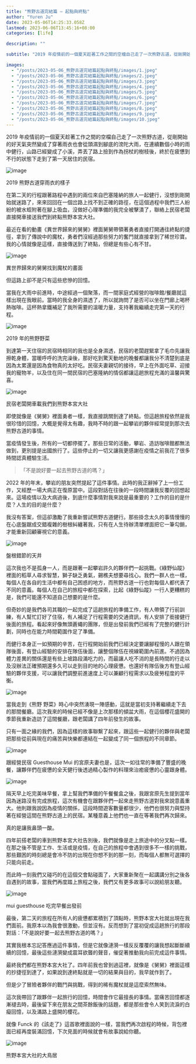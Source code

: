 ```yaml
---
title: "熊野古道完結篇 — 起點與終點"
author: "Yuren Ju"
date: 2023-05-06T14:25:33.058Z
lastmod: 2023-06-06T13:45:16+08:00
categories: [life]

description: ""

subtitle: "2019 年疫情前的一個夏天趁著工作之間的空檔自己走了一次熊野古道，從剛開始的好天氣突然變成了穿著雨衣也會從頭濕到腳底的滂陀大雨，在連續數個小時的雨中健行，山路已經變成了小溪，弄丟了路上撿到作為拐杖的樹枝後，終於在疲憊到不行的狀態下走到了第一天居住的民宿。"

images:
  - "/posts/2023-05-06_熊野古道完結篇起點與終點/images/1.jpeg"
  - "/posts/2023-05-06_熊野古道完結篇起點與終點/images/2.jpeg"
  - "/posts/2023-05-06_熊野古道完結篇起點與終點/images/3.jpeg"
  - "/posts/2023-05-06_熊野古道完結篇起點與終點/images/4.jpeg"
  - "/posts/2023-05-06_熊野古道完結篇起點與終點/images/5.jpeg"
  - "/posts/2023-05-06_熊野古道完結篇起點與終點/images/6.jpeg"
  - "/posts/2023-05-06_熊野古道完結篇起點與終點/images/7.jpeg"
  - "/posts/2023-05-06_熊野古道完結篇起點與終點/images/8.jpeg"
  - "/posts/2023-05-06_熊野古道完結篇起點與終點/images/9.jpeg"
  - "/posts/2023-05-06_熊野古道完結篇起點與終點/images/10.jpeg"
---
```


2019 年疫情前的一個夏天趁著工作之間的空檔自己走了一次熊野古道，從剛開始的好天氣突然變成了穿著雨衣也會從頭濕到腳底的滂陀大雨，在連續數個小時的雨中健行，山路已經變成了小溪，弄丟了路上撿到作為拐杖的樹枝後，終於在疲憊到不行的狀態下走到了第一天居住的民宿。

![image](/posts/2023-05-06_熊野古道完結篇起點與終點/images/1.jpeg#layoutTextWidth)

2019 熊野古道穿雨衣的樣子

在第二天的行程跟著路程中遇到的兩位來自巴塞隆納的旅人一起健行，沒想到剛開始就迷路了，來來回回在一個岔路上找不到正確的路徑，在這個過程中我們三人紛紛的被水蛭附著在腳上吸血，沒做好心理準備的我完全被擊潰了，聯絡上民宿老闆直接開車接送我們到終點熊野本宮大社。

最近在看的動畫《異世界歸來的舅舅》裡面舅舅帶領著勇者直接打開通往終點的捷徑，拿到了傳說中的魔杖，勇者們沒經過那些努力的奮鬥就直接拿到了稀世珍寶。我的心情就像是這樣，直接傳送到了終點，但總是有些心有不甘。

![image](/posts/2023-05-06_熊野古道完結篇起點與終點/images/2.jpeg#layoutTextWidth)

異世界歸來的舅舅找到魔杖的畫面

但這路上卻不是只有這些悲慘的回憶。

當我在大雨中前進時，中途經過一個聚落，而一間家庭式經營的咖啡館/餐廳就這樣出現在我眼前。當時的我全身的濕透了，所以就詢問了是否可以坐在門廊上喝杯熱咖啡。這杯熱拿鐵補足了我所需要的溫暖力量，支持著我繼續走完第一天的行程。

![image](/posts/2023-05-06_熊野古道完結篇起點與終點/images/3.jpeg#layoutTextWidth)

2019 年的熊野野菜

到達第一天住宿的民宿時相同的我也是全身濕透，民宿的老闆趕緊拿了毛巾先讓我擦乾身體，當暖呼呼的洗完澡後，那好吃到驚天動地的晚餐都讓我分不清楚到底是因為太累還是因為食物真的太好吃。民宿夫妻親切的接待，早上在外面吃草、迎接我的寵物羊，以及住在同一間民宿的巴塞隆納的情侶都讓這趟旅程充滿的溫馨與驚喜。

![image](/posts/2023-05-06_熊野古道完結篇起點與終點/images/4.jpeg#layoutTextWidth)

民宿老闆開車載我們到熊野本宮大社

即使就像是《舅舅》裡面勇者一樣，我直接跳關到達了終點。但這趟旅程依然是我很珍惜的回憶，大概是覺得太有趣，我時不時的跟一起攀岩的夥伴經常提到那次去熊野古道的事情。

當疫情發生後，所有的一切都停擺了。那些日常的活動，攀岩、造訪咖啡館都無法做到，更別提是出國旅行了。這些停止的一切又讓我更感謝在疫情之前我花了很多時間認真體驗生活。

> 「不是說好要一起去熊野古道的嗎？」

2022 年的年末，攀岩的朋友突然提起了這件事情。此時的我正辭掉了上一份工作，又經歷一場大病正在復原當中。這段對話在往後的一段時間讓我反覆的回想起來。這場疫情以及大病過後，到底什麼事情對我來說是最重要的？工作的目的是什麼？人生的目的是什麼？

我沒有答案，但這卻激勵了我重新嘗試熊野古道健行。那些掛念太久的事情慢慢的在心底盤踞成交錯複雜的樹根糾纏著我，只有在人生待辦清單裡面把它一筆勾銷，才能重新回顧審視它的意義。

![image](/posts/2023-05-06_熊野古道完結篇起點與終點/images/5.jpeg#layoutTextWidth)

盤根錯節的天井

這次我也不是孤身一人，而是跟著一起攀岩許久的夥伴們一起挑戰。《綠野仙蹤》裡面的稻草人尋求智慧，獅子缺乏勇氣，錫樵夫想要尋找心。我們一群人也一樣，每個人在各自的生活中都有自己困惑的地方，而熊野古道一行也對每個人都代表了不同的意義。每個人在自己的旅程中都在探索，比起《綠野仙蹤》一行人更糟糕的是，我們可能還不知道自己想要的是什麼。

但奇妙的是我們各司其職的一起完成了這趟旅程的準備工作，有人帶領了行前訓練，有人幫忙訂好了住宿，有人補足了行程需要的交通資訊，有人安排了銜接健行後面的旅程。看起來好像無頭蒼蠅的團隊，但是出發前我們已經有了完整的健行計劃，同時也在能力時間範圍作足了準備。

而健行本身正一如預期的辛苦，在行程開始前我們已經決定要讓腳程慢的人跟在領隊後面，有登山經驗的安排在隊伍後面，讓整個隊伍在視線範圍內前進。不過因為體力差異的關係還是有些上坡路段滿吃力的，而最讓人吃不消的是長時間的行走以及沒辦法正確預期還多久可以走到目的地的心理疲憊。也還好有隊伍後方有登山經驗的夥伴支援，可以讓我們調整前進速度上可以兼顧行程需求以及疲勞程度的平衡。

![image](/posts/2023-05-06_熊野古道完結篇起點與終點/images/6.jpeg#layoutTextWidth)

當我走到《熊野 野菜》時心中突然湧現一陣感動，這就是當初支持著繼續走下去的那間餐廳。這次我來的時候已經不像是上次那樣的傾盆大雨，在這個櫻花盛開的季節我重新造訪了這間餐廳，跟老闆講了四年前發生的故事。

只有一面之緣的我們，因為這樣的故事聯繫了起來，跟這些一起健行的夥伴與老闆把那些從前與現在的痛苦與快樂都連結在一起變成了同一個旅程的不同章節。

![image](/posts/2023-05-06_熊野古道完結篇起點與終點/images/7.jpeg#layoutTextWidth)

跟經營民宿 Guesthouse Mui 的宮原夫妻也是，這次一如往常的準備了豐盛的晚餐，讓夥伴們在疲憊的全天健行後透過精心製作的料理來治癒疲憊的心靈跟身體。

![image](/posts/2023-05-06_熊野古道完結篇起點與終點/images/8.jpeg#layoutTextWidth)

隔天早上吃完美味早餐，拿上幫我們準備的午餐餐盒之後，我跟宮原先生提到當年因為迷路沒有完成旅程，這次有機會在跟夥伴們一起來走熊野古道對我來說意義重大。他則跟我說因為疫情的關係，這段時間遊客數量都很少，他們也很努力與堅持著在經營這間在熊野古道上的民宿。某種意義上他們也一直在等著我們再次歸來。

真的是讓我鼻頭一酸。

四年前搭老闆的車到熊野本宮大社告別後，我們就像是走上旅途中的分叉點一樣。在那之後不管是工作、生活或是疫情，在自己的旅程中會遇到很多不一樣的挑戰，那些艱困的時刻總是會冷不防的出現在你想不到的那一刻，而每個人都無可選擇的只能向前走。

而此時一刻我們又碰巧的在這個交會點碰面了，大家重新聚在一起講講分別之後各自遇到的故事，當我們再度踏上旅程之後，我們又有更多故事可以說給朋友聽。

![image](/posts/2023-05-06_熊野古道完結篇起點與終點/images/9.jpeg#layoutTextWidth)

mui guesthouse 吃完早餐出發前

最後，第二天的旅程在所有人的疲憊都累積到了頂點時，熊野本宮大社就出現在我們面前。我原本以為我會很激動，但並沒有。反而想到了當初促成這趟旅行的那段對話：「不是說好要一起去熊野古道的嗎？」

其實我根本忘記答應過這件事情，但是它就像漣漪一樣反反覆覆的讓我想起斷斷續續的回憶，最後這些漣漪變成震耳欲聾的聲音，催促著推動我向前完成這件事情。

最終我們都在熊野本宮大社了。四年前我也曾到過這裡，就像是《舅舅》裡面這樣的抄捷徑到達了，如果說到達終點就是一切的結果與目的，我早就作到了。

但是少了冒險者夥伴的戰鬥與挑戰，得到的稀有魔杖就是這麼索然無味。

這次我帶回了跟夥伴一起旅行的回憶，時間會作它最擅長的事情。當痛苦回憶都逐漸褪去時，最後留下來在朋友之間茶餘飯後的話題，都是那些會令人笑到流淚的白癡回憶，以及滿路上盛開的櫻花。

就像 Funck 的《該走了》這首歌裡面說的一樣，當我們再次啟程的時候，背包裡面已經再度裝滿回憶，下次見面的時候就會有故事說給你聽。

![image](/posts/2023-05-06_熊野古道完結篇起點與終點/images/10.jpeg#layoutTextWidth)

熊野本宮大社的大鳥居
